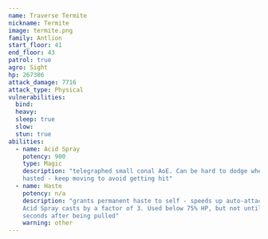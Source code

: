```yaml
---
name: Traverse Termite
nickname: Termite
image: termite.png
family: Antlion
start_floor: 41
end_floor: 43
patrol: true
agro: Sight
hp: 267386
attack_damage: 7716
attack_type: Physical
vulnerabilities:
  bind: 
  heavy: 
  sleep: true
  slow: 
  stun: true
abilities:
  - name: Acid Spray
    potency: 900
    type: Magic
    description: "telegraphed small conal AoE. Can be hard to dodge when
    hasted - keep moving to avoid getting hit"
  - name: Haste
    potency: n/a
    description: "grants permanent haste to self - speeds up auto-attacks and
    Acid Spray casts by a factor of 3. Used below 75% HP, but not until 30
    seconds after being pulled"
    warning: other
---
```

